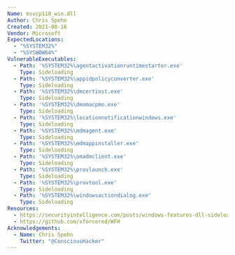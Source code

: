 ```yaml
---
Name: msvcp110_win.dll
Author: Chris Spehn
Created: 2021-08-16
Vendor: Microsoft
ExpectedLocations:
  - "%SYSTEM32%"
  - "%SYSWOW64%"
VulnerableExecutables:
  - Path: '%SYSTEM32%\agentactivationruntimestarter.exe'
    Type: Sideloading
  - Path: '%SYSTEM32%\appidpolicyconverter.exe'
    Type: Sideloading
  - Path: '%SYSTEM32%\dmcertinst.exe'
    Type: Sideloading
  - Path: '%SYSTEM32%\dmomacpmo.exe'
    Type: Sideloading
  - Path: '%SYSTEM32%\locationnotificationwindows.exe'
    Type: Sideloading
  - Path: '%SYSTEM32%\mdmagent.exe'
    Type: Sideloading
  - Path: '%SYSTEM32%\mdmappinstaller.exe'
    Type: Sideloading
  - Path: '%SYSTEM32%\omadmclient.exe'
    Type: Sideloading
  - Path: '%SYSTEM32%\provlaunch.exe'
    Type: Sideloading
  - Path: '%SYSTEM32%\provtool.exe'
    Type: Sideloading
  - Path: '%SYSTEM32%\windowsactiondialog.exe'
    Type: Sideloading
Resources:
  - https://securityintelligence.com/posts/windows-features-dll-sideloading/
  - https://github.com/xforcered/WFH
Acknowledgements:
  - Name: Chris Spehn
    Twitter: "@ConsciousHacker"
---
```


